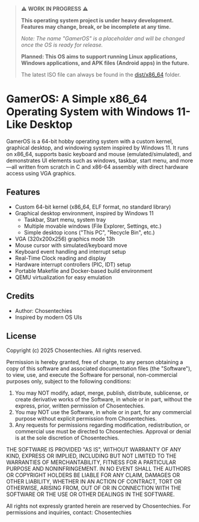> ⚠️ **WORK IN PROGRESS** ⚠️
>
> **This operating system project is under heavy development. Features may change, break, or be incomplete at any time.**
>
> _Note: The name "GamerOS" is a placeholder and will be changed once the OS is ready for release._
>
> **Planned: This OS aims to support running Linux applications, Windows applications, and APK files (Android apps) in the future.**
>
> The latest ISO file can always be found in the [dist/x86_64](dist/x86_64) folder.

# GamerOS: A Simple x86_64 Operating System with Windows 11-Like Desktop

GamerOS is a 64-bit hobby operating system with a custom kernel, graphical desktop, and windowing system inspired by Windows 11. It runs on x86_64, supports basic keyboard and mouse (emulated/simulated), and demonstrates UI elements such as windows, taskbar, start menu, and more—all written from scratch in C and x86-64 assembly with direct hardware access using VGA graphics.

## Features
- Custom 64-bit kernel (x86_64, ELF format, no standard library)
- Graphical desktop environment, inspired by Windows 11
  - Taskbar, Start menu, system tray
  - Multiple movable windows (File Explorer, Settings, etc.)
  - Simple desktop icons ("This PC", "Recycle Bin", etc.)
- VGA (320x200x256) graphics mode 13h
- Mouse cursor with simulated/keyboard move
- Keyboard event handling and interrupt setup
- Real-Time Clock reading and display
- Hardware interrupt controllers (PIC, IDT) setup
- Portable Makefile and Docker-based build environment
- QEMU virtualization for easy emulation

## Credits
- Author: Chosentechies
- Inspired by modern OS UIs

## License
Copyright (c) 2025 Chosentechies. All rights reserved.

Permission is hereby granted, free of charge, to any person obtaining a copy of this software and associated documentation files (the "Software"), to view, use, and execute the Software for personal, non-commercial purposes only, subject to the following conditions:

1. You may NOT modify, adapt, merge, publish, distribute, sublicense, or create derivative works of the Software, in whole or in part, without the express, prior, written permission of Chosentechies.
2. You may NOT use the Software, in whole or in part, for any commercial purpose without explicit permission from Chosentechies.
3. Any requests for permissions regarding modification, redistribution, or commercial use must be directed to Chosentechies. Approval or denial is at the sole discretion of Chosentechies.

THE SOFTWARE IS PROVIDED "AS IS", WITHOUT WARRANTY OF ANY KIND, EXPRESS OR IMPLIED, INCLUDING BUT NOT LIMITED TO THE WARRANTIES OF MERCHANTABILITY, FITNESS FOR A PARTICULAR PURPOSE AND NONINFRINGEMENT. IN NO EVENT SHALL THE AUTHORS OR COPYRIGHT HOLDERS BE LIABLE FOR ANY CLAIM, DAMAGES OR OTHER LIABILITY, WHETHER IN AN ACTION OF CONTRACT, TORT OR OTHERWISE, ARISING FROM, OUT OF OR IN CONNECTION WITH THE SOFTWARE OR THE USE OR OTHER DEALINGS IN THE SOFTWARE.

All rights not expressly granted herein are reserved by Chosentechies. For permissions and inquiries, contact: Chosentechies

